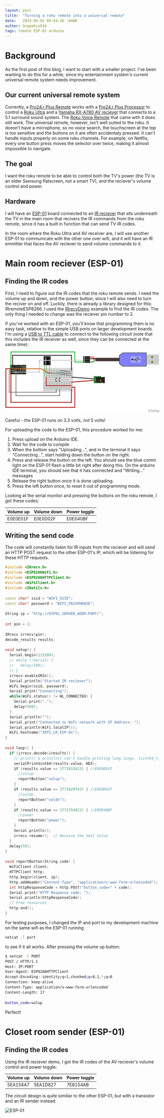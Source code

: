 ```yaml
---
layout: post
title:  "Turning a roku remote into a universal remote"
date:   2023-06-02 09:44:16 -0400
author: Snapwhiz914
tags: remote ESP-01 arduino
---
```


# Background

As the first post of this blog, I want to start with a smaller project. I've been wanting to do this for a while, since my entertainment system's current universal remote system needs improvement.

## Our current universal remote system

Currently, a [Pro24.r Plus Remote](https://procontrol.com/product/pro24-r-remote/) works with a [Pro24.r Plus Processor](https://procontrol.com/product/prolink-r-processor/) to control a [Roku Ultra](https://www.roku.com/products/roku-ultra) and a [Yamaha RX-A780 AV reciever](https://usa.yamaha.com/products/audio_visual/av_receivers_amps/rx-a780_u/index.html) that connects to a 5.1 surround sound system. The [Roku Voice Remote](https://www.roku.com/products/accessories/roku-voice-remote) that came with it does still work. The universal remote, however, isn't well suited to the roku. It doesn't have a microphone, so no voice search, the touchscreen at the top is too sensitive and the buttons on it are often accidentaly pressed. It can't handle inputs properly on some roku channels. For example, on Netflix, every one button press moves the selector over twice, making it almost impossible to navigate.

## The goal

I want the roku remote to be able to control both the TV's power (the TV is an older Samsung flatscreen, not a smart TV), and the reciever's volume control and power.

## Hardware

I will have an [ESP-01](https://www.amazon.com/MakerFocus-Wireless-Transceiver-DC3-0-3-6V-Compatible/dp/B01EA3UJJ4) board connected to an [IR reciever](https://pdf1.alldatasheet.com/datasheet-pdf/view/252392/VISHAY/TSOP39238.html) that sits underneath the TV in the main room that recivers the IR commands from the roku remote, since it has a built in function that can send TV IR codes.

In the room where the Roku Ultra and AV receiver are, I will use another ESP-01 to communicate with the other one over wifi, and it will have an IR emmitter that faces the AV reciever to send volume commands to it.

# Main room reciever (ESP-01)

## Finding the IR codes

First, I need to figure out the IR codes that the roku remote sends. I need the volume up and down, and the power button, since I will also need to turn the reciver on and off. Luckily, there is already a library designed for this: IRremoteESP8266. I used the [IRrecvDemo](https://github.com/crankyoldgit/IRremoteESP8266/blob/master/examples/IRrecvDemo/IRrecvDemo.ino) example to find the IR codes. The only thing I needed to change was the reciever pin number to 2.

If you've worked with an ESP-01, you'll know that programming them is no easy task, relative to the simple USB ports on larger development boards. I'm using a [USB to TTL cable](https://www.adafruit.com/product/954) to connect to the following circuit (note that this includes the IR receiver as well, since they can be connected at the same time):

![ESP-01](/assets/LR-esp01.png)

Careful - the ESP-01 runs on 3.3 volts, not 5 volts!

For uploading the code to the ESP-01, this procedure worked for me:
1. Press upload on the Arduino IDE.
2. Wait for the code to compile
3. When the bottom says "Uploading...", and in the terminal it says "Connecting...", start holding down the button on the right.
4. Press and release the button on the left. You should see the blue comm light on the ESP-01 flash a little bit right after doing this. On the arduino IDE terminal, you should see that it has connected and "Writing..." messages
5. Release the right button once it is done uploading.
6. Press the left button once, to reset it out of programming mode.

Looking at the serial monitor and pressing the buttons on the roku remote, I got these codes:

| Volume up | Volume down | Power toggle |
| --------- | ----------- | ------------ |
| E0E0E01F  | E0E0D02F    | E0E040BF     |

## Writing the send code

The code will constantly listen for IR inputs from the reciever and will send an HTTP POST request to the other ESP-01's IP, which will be listening for these HTTP requests.

```c++
#include <IRrecv.h>
#include <ESP8266WiFi.h>
#include <ESP8266HTTPClient.h>
#include <WiFiClient.h>
#include <IRutils.h>

const char* ssid = "WIFI_SSID";
const char* password = "WIFI_PASSPHRASE";

String ip = "http://ESP01_SERVER_ADDR:PORT/";

int pin = 2;

IRrecv irrecv(pin);
decode_results results;

void setup() {
  Serial.begin(115200);
  // while (!Serial) {
  //   delay(100);
  // }
  irrecv.enableIRIn();
  Serial.println("Started IR reciever");
  WiFi.begin(ssid, password);
  Serial.print("Connecting");
  while(WiFi.status() != WL_CONNECTED) {
    Serial.print(".");
    delay(500);
  }
  Serial.println("");
  Serial.print("Connected to WiFi network with IP Address: ");
  Serial.println(WiFi.localIP());
  WiFi.hostname("IRTS_LR_ESP-01");
}

void loop() {
  if (irrecv.decode(&results)) {
    // print() & println() can't handle printing long longs. (uint64_t)
    serialPrintUint64(results.value, HEX);
    if (results.value == 3772833823) { //E0E0E01F
      //volup
      reportButton("volup");
    }
    if (results.value == 3772829743) { //E0E0D02F
      //voldn
      reportButton("voldn");      
    }
    if (results.value == 3772793023) { //E0E040BF
      //power
      reportButton("power");
    }
    Serial.println();
    irrecv.resume();  // Receive the next value
  }
  delay(50);
}

void reportButton(String code) {
  WiFiClient client;
  HTTPClient http;
  http.begin(client, ip);
  http.addHeader("Content-Type", "application/x-www-form-urlencoded");
  int httpResponseCode = http.POST("button_code=" + code);
  Serial.print("HTTP Response code: ");
  Serial.println(httpResponseCode);   
  // Free resources
  http.end();  
}
```

For testing purposes, I changed the IP and port to my development machine on the same wifi as the ESP-01 running

```bash
netcat -l port
```

to see if it all works. After pressing the volume up button:

```bash
$ netcat -l PORT
POST / HTTP/1.1
Host: IP:PORT
User-Agent: ESP8266HTTPClient
Accept-Encoding: identity;q=1,chunked;q=0.1,*;q=0
Connection: keep-alive
Content-Type: application/x-www-form-urlencoded
Content-Length: 17

button_code=volup
```

Perfect!

# Closet room sender (ESP-01)

## Finding the IR codes

Using the IR reciever demo, I got the IR codes of the AV reciever's volume control and power toggle:

| Volume up | Volume down | Power toggle |
| --------- | ----------- | ------------ |
| 5EA158A7  | 5EA1D827    | 7E8154AB     |

The circuit design is quite similiar to the other ESP-01, but with a transistor and an IR sender instead:

![ESP-01](/assets/esp01-program.png)